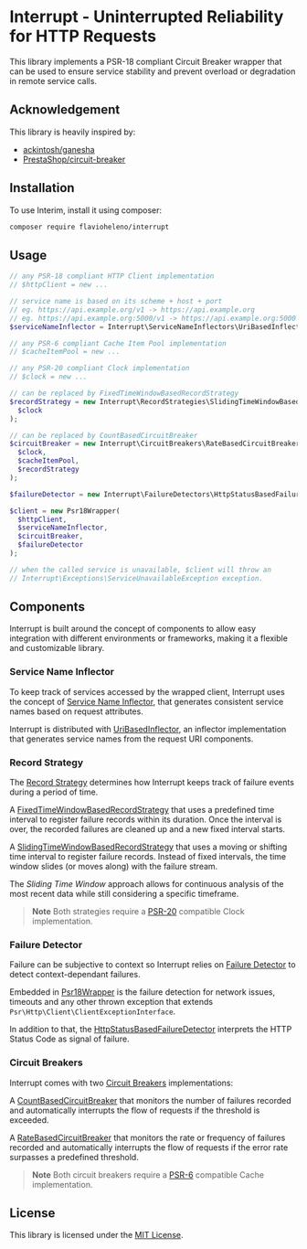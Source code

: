 # Interrupt - Uninterrupted Reliability for HTTP Requests

This library implements a PSR-18 compliant Circuit Breaker wrapper that can be used to ensure service stability and
prevent overload or degradation in remote service calls.

## Acknowledgement

This library is heavily inspired by:

* [ackintosh/ganesha](https://github.com/ackintosh/ganesha)
* [PrestaShop/circuit-breaker](https://github.com/PrestaShop/circuit-breaker)

## Installation

To use Interim, install it using composer:

```bash
composer require flavioheleno/interrupt
```

## Usage

```php
// any PSR-18 compliant HTTP Client implementation
// $httpClient = new ...

// service name is based on its scheme + host + port
// eg. https://api.example.org/v1 -> https://api.example.org
// eg. https://api.example.org:5000/v1 -> https://api.example.org:5000
$serviceNameInflector = Interrupt\ServiceNameInflectors\UriBasedInflector();

// any PSR-6 compliant Cache Item Pool implementation
// $cacheItemPool = new ...

// any PSR-20 compliant Clock implementation
// $clock = new ...

// can be replaced by FixedTimeWindowBasedRecordStrategy
$recordStrategy = new Interrupt\RecordStrategies\SlidingTimeWindowBasedRecordStrategy(
  $clock
);

// can be replaced by CountBasedCircuitBreaker
$circuitBreaker = new Interrupt\CircuitBreakers\RateBasedCircuitBreaker(
  $clock,
  $cacheItemPool,
  $recordStrategy
);

$failureDetector = new Interrupt\FailureDetectors\HttpStatusBasedFailureDetector();

$client = new Psr18Wrapper(
  $httpClient,
  $serviceNameInflector,
  $circuitBreaker,
  $failureDetector
);

// when the called service is unavailable, $client will throw an
// Interrupt\Exceptions\ServiceUnavailableException exception.
```

## Components

Interrupt is built around the concept of components to allow easy integration with different environments or frameworks,
making it a flexible and customizable library.

### Service Name Inflector

To keep track of services accessed by the wrapped client, Interrupt uses the concept of
[Service Name Inflector](src/Contracts/ServiceNameInflectorInterface.php), that generates consistent service names
based on request attributes.

Interrupt is distributed with [UriBasedInflector](src/ServiceNameInflectors/UriBasedInflector.php), an inflector
implementation that generates service names from the request URI components.

### Record Strategy

The [Record Strategy](src/Contracts/RecordStrategyInterface.php) determines how Interrupt keeps track of failure events during a period of time.

A [FixedTimeWindowBasedRecordStrategy](src/RecordStrategies/FixedTimeWindowBasedRecordStrategy.php) that uses a predefined time interval to register failure records within its duration. Once the interval is over, the recorded failures are cleaned up and a new fixed interval starts.

A [SlidingTimeWindowBasedRecordStrategy](src/RecordStrategies/SlidingTimeWindowBasedRecordStrategy.php) that uses a moving or shifting time interval to register failure records. Instead of fixed intervals, the time window slides (or moves along) with the failure stream.

The *Sliding Time Window* approach allows for continuous analysis of the most recent data while still considering a specific timeframe.

> **Note**
> Both strategies require a [PSR-20](https://www.php-fig.org/psr/psr-20/) compatible Clock implementation.

### Failure Detector

Failure can be subjective to context so Interrupt relies on [Failure Detector](src/Contracts/FailureDetectorInterface.php)
to detect context-dependant failures.

Embedded in [Psr18Wrapper](src/Psr18Wrapper.php) is the failure detection for network issues, timeouts and any other
thrown exception that extends `Psr\Http\Client\ClientExceptionInterface`.

In addition to that, the [HttpStatusBasedFailureDetector](src/FailureDetectors/HttpStatusBasedFailureDetector.php)
interprets the HTTP Status Code as signal of failure.

### Circuit Breakers

Interrupt comes with two [Circuit Breakers](src/Contracts/CircuitBreakerInterface.php) implementations:

A [CountBasedCircuitBreaker](src/CircuitBreakers/CountBasedCircuitBreaker.php) that monitors the number of failures
recorded and automatically interrupts the flow of requests if the threshold is exceeded.

A [RateBasedCircuitBreaker](src/CircuitBreakers/RateBasedCircuitBreaker.php) that monitors the rate or frequency of
failures recorded and automatically interrupts the flow of requests if the error rate surpasses a predefined threshold.

> **Note**
> Both circuit breakers require a [PSR-6](https://www.php-fig.org/psr/psr-6/) compatible Cache implementation.

## License

This library is licensed under the [MIT License](LICENSE).
